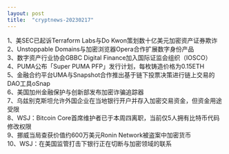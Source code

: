 ```yaml
---
layout: post
title:  "cryptnews-20230217"
---
```

1、美SEC已起诉Terraform Labs与Do Kwon策划数十亿美元加密资产证券欺诈  
2、Unstoppable Domains与加密浏览器Opera合作扩展数字身份产品  
3、数字资产行业协会GBBC Digital Finance加入国际证监会组织（IOSCO）  
4、PUMA公布「Super PUMA PFP」发行计划，每枚铸造价格为0.15ETH  
5、金融合约平台UMA与Snapshot合作推出基于链下投票决策进行链上交易的DAO工具oSnap  
6、美国加州金融保护与创新部发布加密诈骗追踪器  
7、乌兹别克斯坦允许外国企业在当地银行开户并存入加密交易资金，但资金用途受限  
8、WSJ：Bitcoin Core首席维护者已于本周四离职，当前仅5人拥有比特币代码修改权限  
9、挪威当局查获价值约600万美元Ronin Network被盗案中加密货币  
10、WSJ：在美国监管打击下银行正在切断与加密领域的联系  
